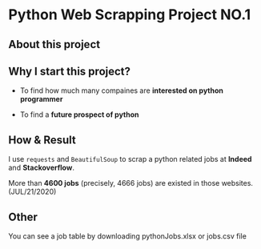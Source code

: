 # Python Web Scrapping Project NO.1

## About this project

## Why I start this project?
- To find how much many compaines are **interested on python programmer**

- To find a **future prospect of python**

## How & Result
I use ``` requests ``` and ``` BeautifulSoup ``` to scrap a python related jobs at **Indeed** and **Stackoverflow**.

More than **4600 jobs** (precisely, 4666 jobs) are existed in those websites. (JUL/21/2020)

## Other
You can see a job table by downloading pythonJobs.xlsx or jobs.csv file
